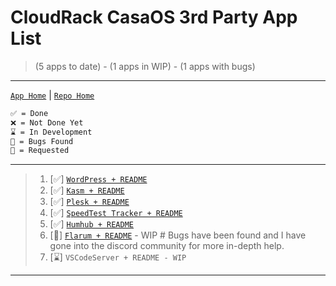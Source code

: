 # CloudRack CasaOS 3rd Party App List
> (5 apps to date) - (1 apps in WIP) - (1 apps with bugs)
---
[`App Home`](https://github.com/cloudrack-ca/Cloudrack-CasaOS-App-Repo/tree/main/Apps) | [`Repo Home`](https://github.com/cloudrack-ca/Cloudrack-CasaOS-App-Repo/tree/main)
```md
✅ = Done
❌ = Not Done Yet
⌛ = In Development
🐛 = Bugs Found
🙏 = Requested
```
---
> 1. [✅] [`WordPress + README`](https://github.com/cloudrack-ca/Cloudrack-CasaOS-App-Repo/tree/main/Apps/Wordpress)
> 2. [✅] [`Kasm + README`](https://github.com/cloudrack-ca/Cloudrack-CasaOS-App-Repo/tree/main/Apps/Kasm)
> 3. [✅] [`Plesk + README`](https://github.com/cloudrack-ca/Cloudrack-CasaOS-App-Repo/tree/main/Apps/Plesk)
> 4. [✅] [`SpeedTest Tracker + README`](https://github.com/cloudrack-ca/Cloudrack-CasaOS-App-Repo/tree/main/Apps/SpeedTest%20Tracker)
> 5. [✅] [`Humhub + README`](https://github.com/cloudrack-ca/Cloudrack-CasaOS-App-Repo/tree/main/Apps/Humhub)
> 6. [🐛] [`Flarum + README`](https://github.com/cloudrack-ca/Cloudrack-CasaOS-App-Repo/tree/main/Apps/Flarum) - WIP # Bugs have been found and I have gone into the discord community for more in-depth help.
> 7. [⌛] `VSCodeServer + README - WIP` 
---
